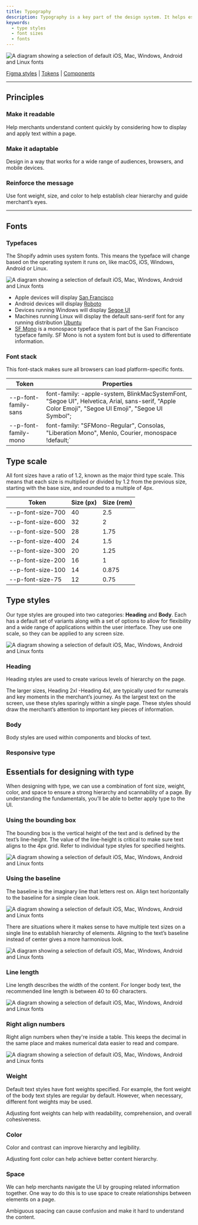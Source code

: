 ```yaml
---
title: Typography
description: Typography is a key part of the design system. It helps establish hierarchy and communicate important content by creating clear visual patterns.
keywords:
  - type styles
  - font sizes
  - fonts
---
```


![A diagram showing a selection of default iOS, Mac, Windows, Android and Linux fonts](/images/foundations/design/typography/text-featured@2x.png)

[Figma styles](http://www.google.com) | [Tokens](http://www.google.com) | [Components](http://www.google.com)

---

## Principles

### Make it readable

Help merchants understand content quickly by considering how to display and apply text within a page.

### Make it adaptable

Design in a way that works for a wide range of audiences, browsers, and mobile devices.

### Reinforce the message

Use font weight, size, and color to help establish clear hierarchy and guide merchant’s eyes.

---

## Fonts

<!-- keywords: font-family, webfont, system font -->

### Typefaces

The Shopify admin uses system fonts. This means the typeface will change based on the operating system it runs on, like macOS, iOS, Windows, Android or Linux.

![A diagram showing a selection of default iOS, Mac, Windows, Android and Linux fonts](/images/foundations/design/typography/text-typefaces@2x.png)

<!-- end -->

- Apple devices will display [San Francisco](https://devimages-cdn.apple.com/design/resources/download/SF-Pro.dmg)
- Android devices will display [Roboto](https://fonts.google.com/specimen/Roboto)
- Devices running Windows will display [Segoe UI](https://developer.microsoft.com/en-us/fabric#/resources)
- Machines running Linux will display the default sans-serif font for any running distribution [Ubuntu](https://design.ubuntu.com/font/)
- [SF Mono](https://devimages-cdn.apple.com/design/resources/download/SF-Mono.dmg) is a monospace typeface that is part of the San Francisco typeface family. SF Mono is not a system font but is used to differentiate information.

### Font stack

This font-stack makes sure all browsers can load platform-specific fonts.

| Token                | Properties                                                                                                                                          |
| -------------------- | --------------------------------------------------------------------------------------------------------------------------------------------------- |
| --p-font-family-sans | font-family: -apple-system, BlinkMacSystemFont, "Segoe UI", Helvetica, Arial, sans-serif, "Apple Color Emoji", "Segoe UI Emoji", "Segoe UI Symbol"; |
| --p-font-family-mono | font-family: "SFMono-Regular", Consolas, "Liberation Mono", Menlo, Courier, monospace !default;`                                                    |

## Type scale

All font sizes have a ratio of 1.2, known as the major third type scale. This means that each size is multiplied or divided by 1.2 from the previous size, starting with the base size, and rounded to a multiple of 4px.

| Token             | Size (px) | Size (rem) |
| ----------------- | --------- | ---------- |
| --p-font-size-700 | 40        | 2.5        |
| --p-font-size-600 | 32        | 2          |
| --p-font-size-500 | 28        | 1.75       |
| --p-font-size-400 | 24        | 1.5        |
| --p-font-size-300 | 20        | 1.25       |
| --p-font-size-200 | 16        | 1          |
| --p-font-size-100 | 14        | 0.875      |
| --p-font-size-75  | 12        | 0.75       |

## Type styles

<!-- keywords: type styles, font-weight, font-size -->

Our type styles are grouped into two categories: **Heading** and **Body**. Each has a default set of variants along with a set of options to allow for flexibility and a wide range of applications within the user interface. They use one scale, so they can be applied to any screen size.

![A diagram showing a selection of default iOS, Mac, Windows, Android and Linux fonts](/images/foundations/design/typography/text-type-styles@2x.png)

### Heading

Heading styles are used to create various levels of hierarchy on the page.

The larger sizes, Heading 2xl -Heading 4xl, are typically used for numerals and key moments in the merchant’s journey. As the largest text on the screen, use these styles sparingly within a single page. These styles should draw the merchant’s attention to important key pieces of information.

### Body

Body styles are used within components and blocks of text.

### Responsive type

<!-- end -->

## Essentials for designing with type

When designing with type, we can use a combination of font size, weight, color, and space to ensure a strong hierarchy and scannability of a page. By understanding the fundamentals, you’ll be able to better apply type to the UI.

### Using the bounding box

The bounding box is the vertical height of the text and is defined by the text’s line-height. The value of the line-height is critical to make sure text aligns to the 4px grid. Refer to individual type styles for specified heights.

![A diagram showing a selection of default iOS, Mac, Windows, Android and Linux fonts](/images/foundations/design/typography/text-bounding-box@2x.png)

### Using the baseline

The baseline is the imaginary line that letters rest on. Align text horizontally to the baseline for a simple clean look.

![A diagram showing a selection of default iOS, Mac, Windows, Android and Linux fonts](/images/foundations/design/typography/text-align-baseline@2x.png)

There are situations where it makes sense to have multiple text sizes on a single line to establish hierarchy of elements. Aligning to the text’s baseline instead of center gives a more harmonious look.

![A diagram showing a selection of default iOS, Mac, Windows, Android and Linux fonts](/images/foundations/design/typography/text-center-baseline@2x.png)

### Line length

Line length describes the width of the content. For longer body text, the recommended line length is between 40 to 60 characters.

![A diagram showing a selection of default iOS, Mac, Windows, Android and Linux fonts](/images/foundations/design/typography/text-line-length@2x.png)

### Right align numbers

Right align numbers when they're inside a table. This keeps the decimal in the same place and makes numerical data easier to read and compare.

![A diagram showing a selection of default iOS, Mac, Windows, Android and Linux fonts](/images/foundations/design/typography/text-tabular-numbers@2x.png)

### Weight

Default text styles have font weights specified. For example, the font weight of the body text styles are regular by default. However, when necessary, different font weights may be used.

Adjusting font weights can help with readability, comprehension, and overall cohesiveness.

### Color

Color and contrast can improve hierarchy and legibility.

Adjusting font color can help achieve better content hierarchy.

### Space

We can help merchants navigate the UI by grouping related information together. One way to do this is to use space to create relationships between elements on a page.

Ambiguous spacing can cause confusion and make it hard to understand the content.

